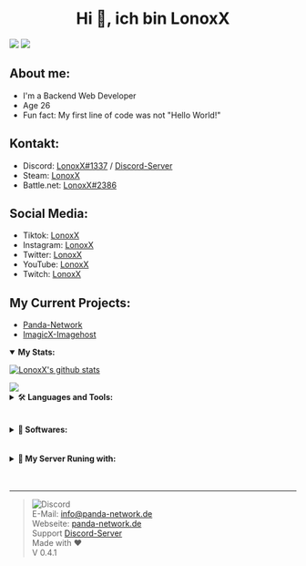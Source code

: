 <h1 align="center">Hi 👋, ich bin LonoxX</h1>

[![](https://komarev.com/ghpvc/?username=LonoxX&color=0d1627)](https://pnnet.dev/github)
![](https://hit.yhype.me/github/profile?user_id=35597628)

## About me:

- I'm a Backend Web Developer
- Age 26
- Fun fact: My first line of code was not "Hello World!"

## Kontakt:

- Discord: [LonoxX#1337](https://discordapp.com) / [Discord-Server](https://pnnet.dev/discord)
- Steam: [LonoxX](https://steamcommunity.com/id/LonoxX_/)
- Battle.net: [LonoxX#2386](https://www.battle.net/)

## Social Media:

- Tiktok: [LonoxX](https://www.tiktok.com/@lonoxx_)
- Instagram: [LonoxX](https://www.instagram.com/lonoxx/)
- Twitter: [LonoxX](https://twitter.com/LonoxX_)
- YouTube: [LonoxX](https://www.youtube.com/@LonoxX)
- Twitch: [LonoxX](https://www.twitch.tv/lonoxx_)

## My Current Projects:

- <a href="https://panda-network.de/">Panda-Network<a>
- <a href="https://imagicx.de/">ImagicX-Imagehost</a>

<details open>
  <summary><b>My Stats:</b></summary>

[![LonoxX's github stats](https://github-readme-stats.vercel.app/api?username=LonoxX&theme=dark&show_icons=true)](https://github.com/LonoxX)

  <a href="https://github.com/LonoxX/">
    <img align="center" src="https://github-readme-stats.vercel.app/api/wakatime?username=Lonoxx&layout=compact&theme=dark" />
  </a>
</details>
<details >
  <summary>🛠️<b> Languages and Tools:</b> </summary>
  <a href="https://www.w3schools.com/html/" target="_blank">
  <img align="left" alt="HTML5" width="36px" src="https://cdn.panda-network.de/Logos/HTML5.png" /></a>
  <a href="https://www.w3schools.com/css/" target="_blank">
  <img align="left" alt="CSS3" width="36px" src="https://cdn.panda-network.de/Logos/CSS3.png" /></a>

  <a href="https://www.w3schools.com/js/" target="_blank">
  <img align="left" alt="JS" width="36px" src="https://cdn.panda-network.de/Logos/JS.png" /></a>
  <a href="https://www.w3schools.com/php/" target="_blank">
  <img align="left" alt="PHP" width="36px" src="https://cdn.panda-network.de/Logos/PHP.png" /></a>
  <a href="https://getbootstrap.com" target="_blank">
  <img align="left" alt="GetBootstrap" width="36px" src="https://cdn.panda-network.de/Logos/getbootstrap.png" /></a>
  <a href="https://fontawesome.com" target="_blank">
  <img align="left" alt="Fontawesome" width="36px" src="https://cdn.panda-network.de/Logos/fontawesome.png" /></a>
  <a href="https://docs.microsoft.com/de-de/dotnet/csharp/tour-of-csharp/" target="_blank">
  <img align="left" alt="C#" width="36px" src="https://cdn.panda-network.de/Logos/CSHARP.png"></a>
  <a href="https://git-scm.com/" target="_blank">
  <img align="left" alt="git" width="36px"  src="https://cdn.panda-network.de/Logos/git.png" /></a>
  <a href="https://github.com/LonoxX/" target="_blank">
  <img align="left" alt="GitHub" width="36px" src="https://cdn.panda-network.de/Logos/github.png" /></a>
</details><br /><br />
<details >
  <summary>💾<b> Softwares:</b> </summary>
  <a href="https://code.visualstudio.com/" target="_blank">
  <img align="left" alt="Visual Studio Code" width="36px" src="https://cdn.panda-network.de/Logos/vscode.png"/></a>

  <a href="https://visualstudio.microsoft.com/de/" target="_blank">
  <img align="left" alt="visualstudio" width="36px"src="https://cdn.panda-network.de/Logos/vs.png"/></a>
  
  <a href="https://discord.com/" target="_blank">
  <img align="left" alt="Discord" width="36px" src="https://cdn.panda-network.de/Logos/discord.png"/></a>
  
  <a href="https://www.thunderbird.net" target="_blank">
  <img align="left" alt="thunderbird" width="36px" src="https://cdn.panda-network.de/Logos/thunderbird.png"/></a>
  
  <a href="https://www.mozilla.org/" target="_blank">
  <img align="left" alt="firefox" width="36px" src="https://cdn.panda-network.de/Logos/firefox.png"/></a>
  
  <a href="https://www.google.com/intl/de_de/chrome/" target="_blank">
  <img align="left" alt="chrome" width="36px" src="https://cdn.panda-network.de/Logos/chrome.png"/></a>
  
  <a href="https://www.teamspeak.com/" target="_blank"> 
  <img align="left" alt="TeamSpeak" width="36px" src="https://cdn.panda-network.de/Logos/teamspeak.png"/></a>
  
  <a href="https://www.spotify.com/" target="_blank">
  <img align="left" alt="Spotify" width="36px" src="https://cdn.panda-network.de/Logos/spotify.png"/></a>
  
  <a href="https://pi-hole.net/" target="_blank">
  <img align="left" alt="PI-Hole" width="36px" src="https://upload.wikimedia.org/wikipedia/commons/0/00/Pi-hole_Logo.png"/></a>
  
  <a href="https://www.proxmox.com/de/" target="_blank">
  <img align="left" alt="Proxmox" width="46px" src="https://www.proxmox.com/images/proxmox/Proxmox-logo-stacked-840px.png"/></a>

</details>
<br /><br />
<details >
  <summary>🤖<b> My Server Runing with:</b> </summary>
  <a href="https://www.debian.org/" target="_blank">
  <img align="left" alt="debian" width="36px" src="https://cdn.panda-network.de/Logos/debian.png" /></a>
  <a href="https://ubuntu.com/" target="_blank">
  <img align="left" alt="ubuntu" width="36px" src="https://cdn.panda-network.de/Logos/ubuntu.png" /></a>
  <a href="https://www.proxmox.com/de/" target="_blank">
  <img align="left" alt="Proxmox" width="46px" src="https://www.proxmox.com/images/proxmox/Proxmox-logo-stacked-840px.png"/></a>
</details>
<br /><br />

---

> ![Discord](https://discord.c99.nl/widget/theme-3/396173519953592320.png)\
> E-Mail: info@panda-network.de \
> Webseite: [panda-network.de](https://panda-network.de) \
> Support [Discord-Server](https://pnnet.dev/discord) \
> Made with :heart: <br>
> V 0.4.1 <br>
